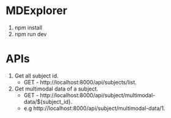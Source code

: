 # MDExplorer
1. npm install
2. npm run dev

# APIs
1. Get all subject id.
   * GET - http://localhost:8000/api/subjects/list.
2. Get multimodal data of a subject.
   * GET - http://localhost:8000/api/subject/multimodal-data/${subject_id}.
   * e.g http://localhost:8000/api/subject/multimodal-data/1.
